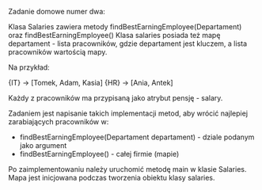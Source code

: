 Zadanie domowe numer dwa:

Klasa Salaries zawiera metody findBestEarningEmployee(Departament) oraz findBestEarningEmployee()
Klasa salaries posiada też mapę departament - lista pracowników, gdzie departament jest kluczem, a lista pracowników wartością mapy.

Na przykład:

{IT} -> [Tomek, Adam, Kasia]
{HR} -> [Ania, Antek]

Każdy z pracowników ma przypisaną jako atrybut pensję - salary.

Zadaniem jest napisanie takich implementacji metod, aby wrócić najlepiej zarabiających pracowników w:
- findBestEarningEmployee(Departament departament) - dziale podanym jako argument
- findBestEarningEmployee() - całej firmie (mapie)

Po zaimplementowaniu należy uruchomić metodę main w klasie Salaries.
Mapa jest inicjowana podczas tworzenia obiektu klasy salaries.
